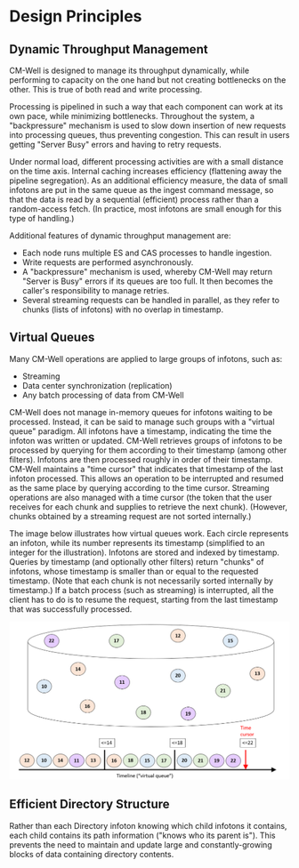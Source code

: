 # Design Principles

## Dynamic Throughput Management

CM-Well is designed to manage its throughput dynamically, while performing to capacity on the one hand but not creating bottlenecks on the other. This is true of both read and write processing.

Processing is pipelined in such a way that each component can work at its own pace, while minimizing bottlenecks. Throughout the system, a "backpressure" mechanism is used to slow down insertion of new requests into processing queues, thus preventing congestion. This can result in users getting "Server Busy" errors and having to retry requests.

Under normal load, different processing activities are with a small distance on the time axis. Internal caching increases efficiency (flattening away the pipeline segregation). As an additional efficiency measure, the data of small infotons are put in the same queue as the ingest command message, so that the data is read by a sequential (efficient) process rather than a random-access fetch. (In practice, most infotons are small enough for this type of handling.)

Additional features of dynamic throughput management are:

- Each node runs multiple ES and CAS processes to handle ingestion.
- Write requests are performed asynchronously.
- A "backpressure" mechanism is used, whereby CM-Well may return "Server is Busy" errors if its queues are too full. It then becomes the caller's responsibility to manage retries.
- Several streaming requests can be handled in parallel, as they refer to chunks (lists of infotons) with no overlap in timestamp.

## Virtual Queues

Many CM-Well operations are applied to large groups of infotons, such as:

- Streaming
- Data center synchronization (replication)
- Any batch processing of data from CM-Well

CM-Well does not manage in-memory queues for infotons waiting to be processed. Instead, it can be said to manage such groups with a "virtual queue" paradigm. All infotons have a timestamp, indicating the time the infoton was written or updated. CM-Well retrieves groups of infotons to be processed by querying for them according to their timestamp (among other filters). Infotons are then processed roughly in order of their timestamp. CM-Well maintains a "time cursor" that indicates that timestamp of the last infoton processed. This allows an operation to be interrupted and resumed as the same place by querying according to the time cursor. Streaming operations are also managed with a time cursor (the token that the user receives for each chunk and supplies to retrieve the next chunk). (However, chunks obtained by a streaming request are not sorted internally.)

The image below illustrates how virtual queues work. Each circle represents an infoton, while its number represents its timestamp (simplified to an integer for the illustration). Infotons are stored and indexed by timestamp. Queries by timestamp (and optionally other filters) return "chunks" of infotons, whose timestamp is smaller than or equal to the requested timestamp. (Note that each chunk is not necessarily sorted internally by timestamp.) If a batch process (such as streaming) is interrupted, all the client has to do is to resume the request, starting from the last timestamp that was successfully processed.

![image](../../_Images/virtual-queue.png)

## Efficient Directory Structure

Rather than each Directory infoton knowing which child infotons it contains, each child contains its path information ("knows who its parent is"). This prevents the need to maintain and update large and constantly-growing blocks of data containing directory contents.